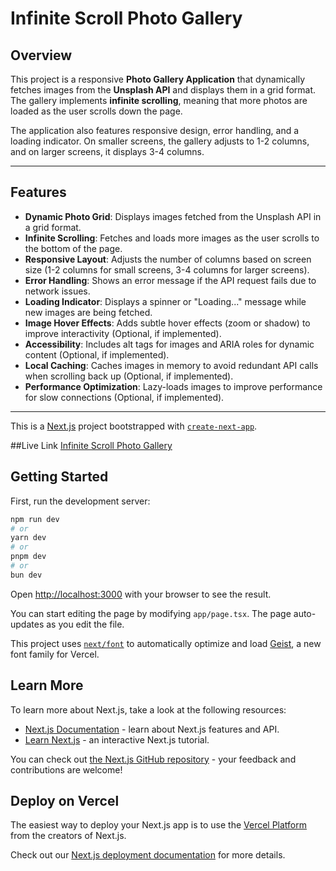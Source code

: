 # Infinite Scroll Photo Gallery

## Overview
This project is a responsive **Photo Gallery Application** that dynamically fetches images from the **Unsplash API** and displays them in a grid format. The gallery implements **infinite scrolling**, meaning that more photos are loaded as the user scrolls down the page.

The application also features responsive design, error handling, and a loading indicator. On smaller screens, the gallery adjusts to 1-2 columns, and on larger screens, it displays 3-4 columns.

---

## Features

- **Dynamic Photo Grid**: Displays images fetched from the Unsplash API in a grid format.
- **Infinite Scrolling**: Fetches and loads more images as the user scrolls to the bottom of the page.
- **Responsive Layout**: Adjusts the number of columns based on screen size (1-2 columns for small screens, 3-4 columns for larger screens).
- **Error Handling**: Shows an error message if the API request fails due to network issues.
- **Loading Indicator**: Displays a spinner or "Loading..." message while new images are being fetched.
- **Image Hover Effects**: Adds subtle hover effects (zoom or shadow) to improve interactivity (Optional, if implemented).
- **Accessibility**: Includes alt tags for images and ARIA roles for dynamic content (Optional, if implemented).
- **Local Caching**: Caches images in memory to avoid redundant API calls when scrolling back up (Optional, if implemented).
- **Performance Optimization**: Lazy-loads images to improve performance for slow connections (Optional, if implemented).

---

This is a [Next.js](https://nextjs.org) project bootstrapped with [`create-next-app`](https://nextjs.org/docs/app/api-reference/cli/create-next-app).

##Live Link
[Infinite Scroll Photo Gallery](https://infinite-scroll-photo-gallery-yusufthedev.vercel.app/)

## Getting Started

First, run the development server:

```bash
npm run dev
# or
yarn dev
# or
pnpm dev
# or
bun dev
```

Open [http://localhost:3000](http://localhost:3000) with your browser to see the result.

You can start editing the page by modifying `app/page.tsx`. The page auto-updates as you edit the file.

This project uses [`next/font`](https://nextjs.org/docs/app/building-your-application/optimizing/fonts) to automatically optimize and load [Geist](https://vercel.com/font), a new font family for Vercel.

## Learn More

To learn more about Next.js, take a look at the following resources:

- [Next.js Documentation](https://nextjs.org/docs) - learn about Next.js features and API.
- [Learn Next.js](https://nextjs.org/learn) - an interactive Next.js tutorial.

You can check out [the Next.js GitHub repository](https://github.com/vercel/next.js) - your feedback and contributions are welcome!

## Deploy on Vercel

The easiest way to deploy your Next.js app is to use the [Vercel Platform](https://vercel.com/new?utm_medium=default-template&filter=next.js&utm_source=create-next-app&utm_campaign=create-next-app-readme) from the creators of Next.js.

Check out our [Next.js deployment documentation](https://nextjs.org/docs/app/building-your-application/deploying) for more details.


